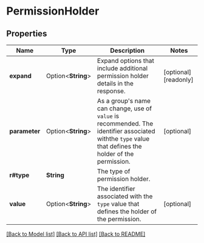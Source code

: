 # PermissionHolder

## Properties

Name | Type | Description | Notes
------------ | ------------- | ------------- | -------------
**expand** | Option<**String**> | Expand options that include additional permission holder details in the response. | [optional][readonly]
**parameter** | Option<**String**> | As a group's name can change, use of `value` is recommended. The identifier associated withthe `type` value that defines the holder of the permission. | [optional]
**r#type** | **String** | The type of permission holder. | 
**value** | Option<**String**> | The identifier associated with the `type` value that defines the holder of the permission. | [optional]

[[Back to Model list]](../README.md#documentation-for-models) [[Back to API list]](../README.md#documentation-for-api-endpoints) [[Back to README]](../README.md)


